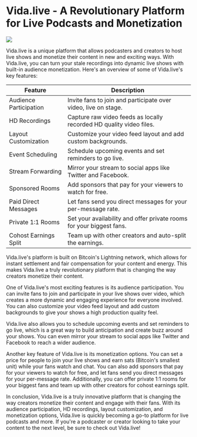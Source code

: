 # Vida.live - A Revolutionary Platform for Live Podcasts and Monetization

![](https://ipfs.filebase.io/ipfs/QmaXGsxtvDHb8KNghoX2W8JUazwNPXgF7wykXs1nHfjykc)

Vida.live is a unique platform that allows podcasters and creators to host live shows and monetize their content in new and exciting ways. With Vida.live, you can turn your stale recordings into dynamic live shows with built-in audience monetization. Here's an overview of some of Vida.live's key features:

| Feature                | Description                                                          |
| ---------------------- | -------------------------------------------------------------------- |
| Audience Participation | Invite fans to join and participate over video, live on stage.       |
| HD Recordings          | Capture raw video feeds as locally recorded HD quality video files.  |
| Layout Customization   | Customize your video feed layout and add custom backgrounds.         |
| Event Scheduling       | Schedule upcoming events and set reminders to go live.               |
| Stream Forwarding      | Mirror your stream to social apps like Twitter and Facebook.         |
| Sponsored Rooms        | Add sponsors that pay for your viewers to watch for free.            |
| Paid Direct Messages   | Let fans send you direct messages for your per-message rate.         |
| Private 1:1 Rooms      | Set your availability and offer private rooms for your biggest fans. |
| Cohost Earnings Split  | Team up with other creators and auto-split the earnings.             |

Vida.live's platform is built on Bitcoin's Lightning network, which allows for instant settlement and fair compensation for your content and energy. This makes Vida.live a truly revolutionary platform that is changing the way creators monetize their content.

One of Vida.live's most exciting features is its audience participation. You can invite fans to join and participate in your live shows over video, which creates a more dynamic and engaging experience for everyone involved. You can also customize your video feed layout and add custom backgrounds to give your shows a high production quality feel.

Vida.live also allows you to schedule upcoming events and set reminders to go live, which is a great way to build anticipation and create buzz around your shows. You can even mirror your stream to social apps like Twitter and Facebook to reach a wider audience.

Another key feature of Vida.live is its monetization options. You can set a price for people to join your live shows and earn sats (Bitcoin's smallest unit) while your fans watch and chat. You can also add sponsors that pay for your viewers to watch for free, and let fans send you direct messages for your per-message rate. Additionally, you can offer private 1:1 rooms for your biggest fans and team up with other creators for cohost earnings split.

In conclusion, Vida.live is a truly innovative platform that is changing the way creators monetize their content and engage with their fans. With its audience participation, HD recordings, layout customization, and monetization options, Vida.live is quickly becoming a go-to platform for live podcasts and more. If you're a podcaster or creator looking to take your content to the next level, be sure to check out Vida.live!
